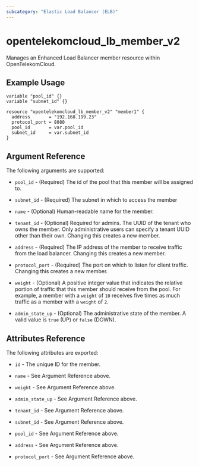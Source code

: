 ```yaml
---
subcategory: "Elastic Load Balancer (ELB)"
---
```


# opentelekomcloud_lb_member_v2

Manages an Enhanced Load Balancer member resource within OpenTelekomCloud.

## Example Usage

```hcl
variable "pool_id" {}
variable "subnet_id" {}

resource "opentelekomcloud_lb_member_v2" "member1" {
  address       = "192.168.199.23"
  protocol_port = 8080
  pool_id       = var.pool_id
  subnet_id     = var.subnet_id
}
```

## Argument Reference

The following arguments are supported:

* `pool_id` - (Required) The id of the pool that this member will be
  assigned to.

* `subnet_id` - (Required) The subnet in which to access the member

* `name` - (Optional) Human-readable name for the member.

* `tenant_id` - (Optional) Required for admins. The UUID of the tenant who owns
  the member.  Only administrative users can specify a tenant UUID
  other than their own. Changing this creates a new member.

* `address` - (Required) The IP address of the member to receive traffic from
  the load balancer. Changing this creates a new member.

* `protocol_port` - (Required) The port on which to listen for client traffic.
  Changing this creates a new member.

* `weight` - (Optional)  A positive integer value that indicates the relative
  portion of traffic that this member should receive from the pool. For
  example, a member with a `weight` of `10` receives five times as much traffic
  as a member with a `weight` of `2`.

* `admin_state_up` - (Optional) The administrative state of the member.
  A valid value is `true` (UP) or `false` (DOWN).

## Attributes Reference

The following attributes are exported:

* `id` - The unique ID for the member.

* `name` - See Argument Reference above.

* `weight` - See Argument Reference above.

* `admin_state_up` - See Argument Reference above.

* `tenant_id` - See Argument Reference above.

* `subnet_id` - See Argument Reference above.

* `pool_id` - See Argument Reference above.

* `address` - See Argument Reference above.

* `protocol_port` - See Argument Reference above.
